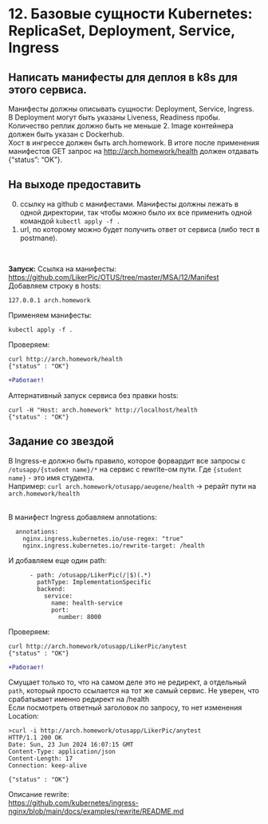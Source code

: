 # 12. Базовые сущности Кubernetes: ReplicaSet, Deployment, Service, Ingress

## Написать манифесты для деплоя в k8s для этого сервиса.

Манифесты должны описывать сущности: Deployment, Service, Ingress.<BR>
В Deployment могут быть указаны Liveness, Readiness пробы.<BR>
Количество реплик должно быть не меньше 2. Image контейнера должен быть указан с Dockerhub.<BR>
Хост в ингрессе должен быть arch.homework. В итоге после применения манифестов GET запрос на http://arch.homework/health должен отдавать {“status”: “OK”}.<BR>

## На выходе предоставить

0) ссылку на github c манифестами. Манифесты должны лежать в одной директории, так чтобы можно было их все применить одной командой `kubectl apply -f .`<BR>
1) url, по которому можно будет получить ответ от сервиса (либо тест в postmanе).<BR>

<BR>

**Запуск:**
Ссылка на манифесты: https://github.com/LikerPic/OTUS/tree/master/MSA/12/Manifest<BR>
Добавляем строку в hosts: 
```console
127.0.0.1 arch.homework
```

Применяем манифесты:
```console
kubectl apply -f .
```

Проверяем:
```console
curl http://arch.homework/health
{"status" : "OK"}
```

```diff
+Работает!
```

Алтернативный запуск сервиса без правки hosts:
```console
curl -H "Host: arch.homework" http://localhost/health
{"status" : "OK"}
```

## Задание со звездой
В Ingress-е должно быть правило, которое форвардит все запросы с `/otusapp/{student name}/*` на сервис с rewrite-ом пути. Где `{student name}` - это имя студента.<BR>
Например: `curl arch.homework/otusapp/aeugene/health` -> рерайт пути на `arch.homework/health` <BR>
<BR>

В манифест Ingress добавляем annotations:
```console
  annotations:
    nginx.ingress.kubernetes.io/use-regex: "true"
    nginx.ingress.kubernetes.io/rewrite-target: /health
```

И добавляем еще один path:
```console
      - path: /otusapp/LikerPic(/|$)(.*)
        pathType: ImplementationSpecific
        backend:
          service:
            name: health-service
            port:
              number: 8000
```

Проверяем:
```console
curl http://arch.homework/otusapp/LikerPic/anytest
{"status" : "OK"}
```

```diff
+Работает!
```

Смущает только то, что на самом деле это не редирект, а отдельный `path`, который просто ссылается на тот же самый сервис. Не уверен, что срабатывает именно редирект на /health <BR>
Если посмотреть ответный заголовок по запросу, то нет изменения Location:
```console
>curl -i http://arch.homework/otusapp/LikerPic/anytest
HTTP/1.1 200 OK
Date: Sun, 23 Jun 2024 16:07:15 GMT
Content-Type: application/json
Content-Length: 17
Connection: keep-alive

{"status" : "OK"}
```



Описание rewrite:<BR>
https://github.com/kubernetes/ingress-nginx/blob/main/docs/examples/rewrite/README.md

